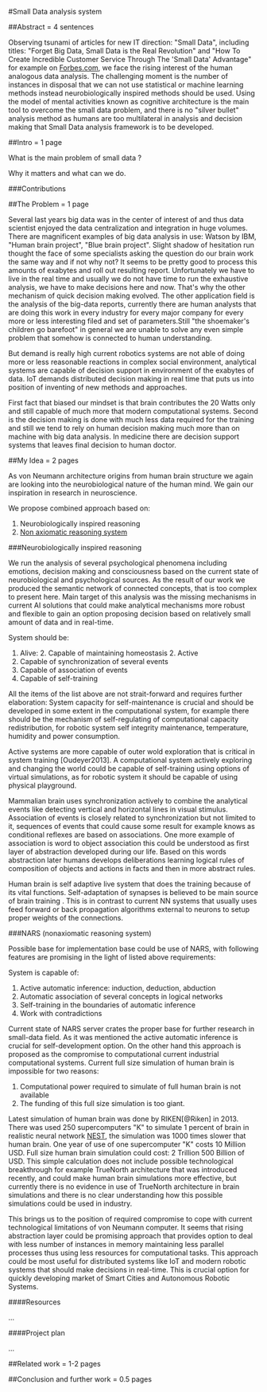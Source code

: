 #Small Data analysis system

##Abstract = 4 sentences

Observing tsunami of articles for new IT direction: "Small Data", including titles: "Forget Big Data, Small Data is the Real Revolution" and "How To Create Incredible Customer Service Through The 'Small Data' Advantage" for example on [Forbes.com](http://www.forbes.com/sites/mikekavis/2015/02/25/forget-big-data-small-data-is-driving-the-internet-of-things/), we face the rising interest of the human analogous data analysis. The challenging moment is the number of instances in disposal that we can not use statistical or machine learning methods instead neurobiologically inspired methods should be used. Using the model of mental activities known as cognitive architecture is the main tool to overcome the small data problem, and there is no "silver bullet" analysis method as humans are too multilateral in analysis and decision making that Small Data analysis framework is to be developed.

##Intro = 1 page

What is the main problem of small data ?

Why it matters and what can we do.

###Contributions 

##The Problem = 1 page

Several last years big data was in the center of interest of and thus data scientist enjoyed the data centralization and integration in huge volumes. There are magnificent examples of big data analysis in use: Watson by IBM, "Human brain project", "Blue brain project". Slight shadow of hesitation run thought the face of some specialists asking the question do our brain work the same way and if not why not? It seems to be pretty good to process this amounts of exabytes and roll out resulting report. Unfortunately we have to live in the real time and usually we do not have time to run the exhaustive analysis, we have to make decisions here and now. That's why the other mechanism of quick decision making evolved. The other application field is the analysis of the big-data reports, currently there are human analysts that are doing this work in every industry for every major company for every more or less interesting filed and set of parameters.Still "the shoemaker's children go barefoot" in general we are unable to solve any even simple problem that somehow is connected to human understanding.

But demand is really high current robotics systems are not able of doing more or less reasonable reactions in complex social environment, analytical systems are capable of decision support in environment of the exabytes of data. IoT demands distributed decision making in real time that puts us into position of inventing of new methods and approaches.

First fact that biased our mindset is that brain contributes the 20 Watts only and still capable of much more that modern computational systems. Second is the decision making is done with much less data required for the training and still we tend to rely on human decision making much more than on machine with big data analysis. In medicine there are decision support systems that leaves final decision to human doctor.

##My Idea = 2 pages

As von Neumann architecture origins from human brain structure we again are looking into the neurobiological nature of the human mind. We gain our inspiration in research in neuroscience.

We propose combined approach based on:

1. Neurobiologically inspired reasoning
1. [Non axiomatic reasoning system](https://github.com/opennars/opennars)

###Neurobiologically inspired reasoning

We run the analysis of several psychological phenomena including emotions, decision making and consciousness based on the current state of neurobiological and psychological sources. As the result of our work we produced the semantic network of connected concepts, that is too complex to present here.
Main target of this analysis was the missing mechanisms in current AI solutions that could make analytical mechanisms more robust and flexible to gain an option proposing decision based on relatively small amount of data and in real-time.

System should be:

1. Alive:
    2. Capable of maintaining homeostasis
    2. Active 
1. Capable of synchronization of several events
1. Capable of association of events
1. Capable of self-training

All the items of the list above are not strait-forward and requires further elaboration:
System capacity for self-maintenance is crucial and should be developed in some extent in the computational system, for example there should be the mechanism of self-regulating of computational capacity redistribution, for robotic system self integrity maintenance, temperature, humidity and power consumption.

Active systems are more capable of outer wold exploration that is critical in system training [Oudeyer2013]. A computational system actively exploring and changing the world could be capable of self-training using options of virtual simulations, as for robotic system it should be capable of using physical playground.

Mammalian brain uses synchronization actively to combine the analytical events like detecting vertical and horizontal lines in visual stimulus. Association of events is closely related to synchronization but not limited to it, sequences of events that could cause some result for example knows as conditional reflexes are based on associations. One more example of association is word to object association this could be understood as first layer of abstraction developed during our life. Based on this words abstraction later humans develops deliberations learning logical rules of composition of objects and actions in facts and then in more abstract rules.

Human brain is self adaptive live system that does the training because of its vital functions. Self-adaptation of synapses is believed to be main source of brain training <add reference here>. This is in contrast to current NN systems that usually uses feed forward or back propagation algorithms external to neurons to setup proper weights of the connections.

###NARS (nonaxiomatic reasoning system)

Possible base for implementation base  could be use of NARS, with following features are promising in the light of listed above requirements:

System is capable of:

1. Active automatic inference: induction, deduction, abduction
1. Automatic association of several concepts in logical networks
1. Self-training in the boundaries of automatic inference
1. Work with contradictions

Current state of NARS server crates the proper base for further research in small-data field.
As it was mentioned the active automatic inference is crucial for self-development option. On the other hand this approach is proposed as the compromise to computational current industrial computational systems. Current full size simulation of human brain is impossible for two reasons:

1. Computational power required to simulate of full human brain is not available
1. The funding of this full size simulation is too giant.

Latest simulation of human brain was done by RIKEN[@Riken] in 2013. There was used 250 supercomputers "K" to simulate 1 percent of brain in realistic neural network [NEST](http://www.nest-initiative.org/), the simulation was 1000 times slower that human brain. One year of use of one supercomputer "K" costs 10 Million USD. Full size human brain simulation could cost: 2 Trillion 500 Billion of USD. This simple calculation does not include possible technological breakthrough for example TrueNorth architecture that was introduced recently, and could make human brain simulations more effective, but currently there is no evidence in use of TrueNorth architecture in brain simulations and there is no clear understanding how this possible simulations could be used in industry.

This brings us to the position of required compromise to cope with current technological limitations of von Neumann computer. It seems that rising abstraction layer could be promising approach that provides option to deal with less number of instances in memory maintaining less parallel processes thus using less resources for computational tasks. This approach could be most useful for distributed systems like IoT and modern robotic systems that should make decisions in real-time.
This is crucial option for quickly developing market of Smart Cities and Autonomous Robotic Systems.


####Resources

...

####Project plan

...

##Related work = 1-2 pages

##Conclusion and further work = 0.5 pages
